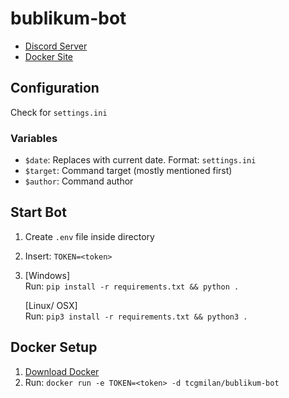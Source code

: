 # bublikum-bot
- [Discord Server](https://discord.gg/HsaYVHgSst)
- [Docker Site](https://hub.docker.com/repository/docker/tcgmilan/bublikum-bot)


## Configuration
  Check for `settings.ini`   
### Variables
- `$date`: Replaces with current date. Format: `settings.ini`
- `$target`: Command target (mostly mentioned first)
- `$author`: Command author  


## Start Bot
1. Create `.env` file inside directory
2. Insert: `TOKEN=<token>`
3. [Windows]   
Run: `pip install -r requirements.txt && python .`     

   [Linux/ OSX]   
Run: `pip3 install -r requirements.txt && python3 .`


## Docker Setup
1. [Download Docker](https://www.docker.com/get-started)
2. Run: `docker run -e TOKEN=<token> -d tcgmilan/bublikum-bot`
